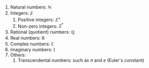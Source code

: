 1. Natural numbers: $\mathbb{N}$
2. Integers: $\mathbb{Z}$
	1. Positive integers: $\mathbb{Z}^+$
	2. Non-zero integers: $\mathbb{Z}^*$
3. Rational (quotient) numbers: $\mathbb{Q}$
4. Real numbers: $\mathbb{R}$
5. Complex numbers: $\mathbb{C}$
6. Imaginary numbers: $\mathbb{I}$
7. Others:
	1. Transcendental numbers: such as $\pi$ and $e$ (Euler's constant)